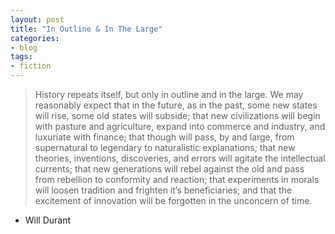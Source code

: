 ```yaml
---
layout: post
title: "In Outline & In The Large"
categories:
- blog
tags:
- fiction
---
```


> History repeats itself, but only in outline and in the large. We may reasonably expect that in the future, as in the past, some new states will rise, some old states will subside; that new civilizations will begin with pasture and agriculture, expand into commerce and industry, and luxuriate with finance; that though will pass, by and large, from supernatural to legendary to naturalistic explanations; that new theories, inventions, discoveries, and errors will agitate the intellectual currents; that new generations will rebel against the old and pass from rebellion to conformity and reaction; that experiments in morals will loosen tradition and frighten it’s beneficiaries; and that the excitement of innovation will be forgotten in the unconcern of time.

- Will Durant